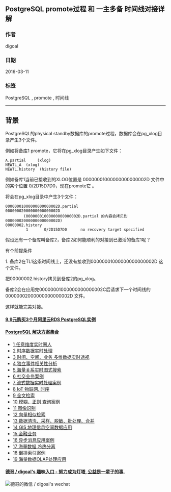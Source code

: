 ## PostgreSQL promote过程 和 一主多备 时间线对接详解  
                                                                                                                                                                   
### 作者                                                                                                                                                                   
digoal                                                                                                                                                                   
                                                                                                                                                                   
### 日期                                                                                                                                                                   
2016-03-11                                                                                                                                                              
                                                                                                                                                                   
### 标签                                                                                                                                                                   
PostgreSQL , promote , 时间线    
                                                                                                                                                                   
----                                                                                                                                                                   
                                                                                                                                                                   
## 背景                                                       
PostgreSQL的physical standby数据库的promote过程，数据库会在pg_xlog目录产生3个文件。  
  
例如将备库1 promote，它将在pg_xlog目录产生如下文件：  
  
```  
A.partial     (xlog)   
NEWTL_A  (xlog)  
NEWTL.history  (history file)  
```  
  
例如备库1当前已接收到的XLOG位置是 00000001000000000000002D 文件中的某个位置 0/2D15D7D0，现在promote它 。  
  
将会在pg_xlog目录中产生3个文件：  
  
```  
00000001000000000000002D.partial  
00000002000000000000002D    
        (00000001000000000000002D.partial 的内容会拷贝到 00000002000000000000002D)  
00000002.history  
         1       0/2D15D7D0      no recovery target specified  
```  
  
假设还有一个备库叫备库2，备库2如何能顺利的对接到已激活的备库1呢？  
  
有个前提条件  
  
1\. 备库2在TL1这条时间线上，还没有接收到00000001000000000000002D 这个文件。  
  
把00000002.history拷贝到备库2的pg_xlog。  
  
备库2会在应用完00000001000000000000002C后请求下一个时间线的 00000002000000000000002D 文件。  
  
这样就能完美对接。  
  
  
  
  
  
  
  
  
  
  
  
  
  
  
  
  
  
  
  
  
  
  
  
  
  
  
  
  
  
  
  
  
  
  
  
  
  
  
  
  
  
  
  
  
  
  
  
  
  
  
  
  
  
  
  
#### [9.9元购买3个月阿里云RDS PostgreSQL实例](https://www.aliyun.com/database/postgresqlactivity "57258f76c37864c6e6d23383d05714ea")
  
  
#### [PostgreSQL 解决方案集合](https://yq.aliyun.com/topic/118 "40cff096e9ed7122c512b35d8561d9c8")
- [1 任意维度实时圈人](https://yq.aliyun.com/topic/118 "40cff096e9ed7122c512b35d8561d9c8")
- [2 时序数据实时处理](https://yq.aliyun.com/topic/118 "40cff096e9ed7122c512b35d8561d9c8")
- [3 时间、空间、业务 多维数据实时透视](https://yq.aliyun.com/topic/118 "40cff096e9ed7122c512b35d8561d9c8")
- [4 独立事件相关性分析](https://yq.aliyun.com/topic/118 "40cff096e9ed7122c512b35d8561d9c8")
- [5 海量关系实时图式搜索](https://yq.aliyun.com/topic/118 "40cff096e9ed7122c512b35d8561d9c8")
- [6 社交业务案例](https://yq.aliyun.com/topic/118 "40cff096e9ed7122c512b35d8561d9c8")
- [7 流式数据实时处理案例](https://yq.aliyun.com/topic/118 "40cff096e9ed7122c512b35d8561d9c8")
- [8 IoT 物联网, 时序](https://yq.aliyun.com/topic/118 "40cff096e9ed7122c512b35d8561d9c8")
- [9 全文检索](https://yq.aliyun.com/topic/118 "40cff096e9ed7122c512b35d8561d9c8")
- [10 模糊、正则 查询案例](https://yq.aliyun.com/topic/118 "40cff096e9ed7122c512b35d8561d9c8")
- [11 图像识别](https://yq.aliyun.com/topic/118 "40cff096e9ed7122c512b35d8561d9c8")
- [12 向量相似检索](https://yq.aliyun.com/topic/118 "40cff096e9ed7122c512b35d8561d9c8")
- [13 数据清洗、采样、脱敏、批处理、合并](https://yq.aliyun.com/topic/118 "40cff096e9ed7122c512b35d8561d9c8")
- [14 GIS 地理信息空间数据应用](https://yq.aliyun.com/topic/118 "40cff096e9ed7122c512b35d8561d9c8")
- [15 金融业务](https://yq.aliyun.com/topic/118 "40cff096e9ed7122c512b35d8561d9c8")
- [16 异步消息应用案例](https://yq.aliyun.com/topic/118 "40cff096e9ed7122c512b35d8561d9c8")
- [17 海量数据 冷热分离](https://yq.aliyun.com/topic/118 "40cff096e9ed7122c512b35d8561d9c8")
- [18 倒排索引案例](https://yq.aliyun.com/topic/118 "40cff096e9ed7122c512b35d8561d9c8")
- [19 海量数据OLAP处理应用](https://yq.aliyun.com/topic/118 "40cff096e9ed7122c512b35d8561d9c8")
  
  
#### [德哥 / digoal's 趣味入口 - 努力成为灯塔, 公益是一辈子的事.](https://github.com/digoal/blog/blob/master/README.md "22709685feb7cab07d30f30387f0a9ae")
  
  
![德哥的微信 / digoal's wechat](../pic/digoal_weixin.jpg "f7ad92eeba24523fd47a6e1a0e691b59")
  
